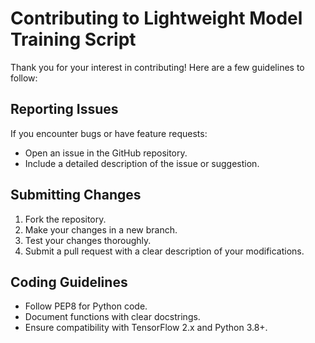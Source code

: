 # Contributing to Lightweight Model Training Script

Thank you for your interest in contributing! Here are a few guidelines to follow:

## Reporting Issues
If you encounter bugs or have feature requests:
- Open an issue in the GitHub repository.
- Include a detailed description of the issue or suggestion.

## Submitting Changes
1. Fork the repository.
2. Make your changes in a new branch.
3. Test your changes thoroughly.
4. Submit a pull request with a clear description of your modifications.

## Coding Guidelines
- Follow PEP8 for Python code.
- Document functions with clear docstrings.
- Ensure compatibility with TensorFlow 2.x and Python 3.8+.
